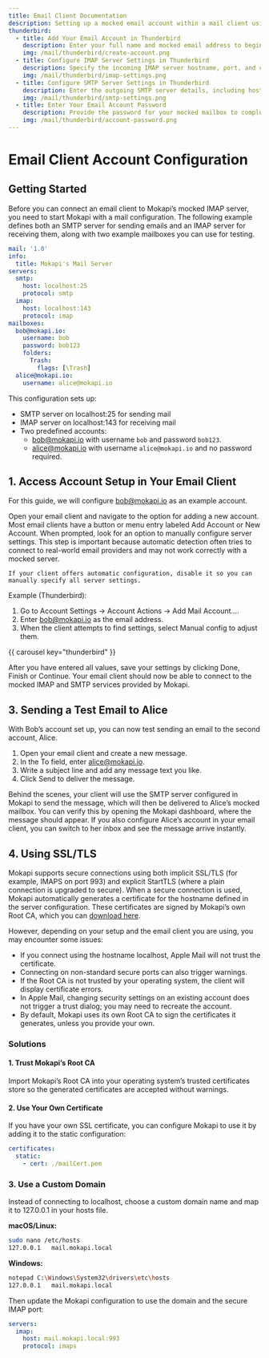 ```yaml
---
title: Email Client Documentation
description: Setting up a mocked email account within a mail client using Mokapi.
thunderbird:
  - title: Add Your Email Account in Thunderbird
    description: Enter your full name and mocked email address to begin setting up your account.
    img: /mail/thunderbird/create-account.png
  - title: Configure IMAP Server Settings in Thunderbird
    description: Specify the incoming IMAP server hostname, port, and connection security for your mocked mailbox.
    img: /mail/thunderbird/imap-settings.png
  - title: Configure SMTP Server Settings in Thunderbird
    description: Enter the outgoing SMTP server details, including hostname, port, and authentication method.
    img: /mail/thunderbird/smtp-settings.png
  - title: Enter Your Email Account Password
    description: Provide the password for your mocked mailbox to complete the Thunderbird account setup.
    img: /mail/thunderbird/account-password.png
---
```


# Email Client Account Configuration

## Getting Started

Before you can connect an email client to Mokapi’s mocked IMAP server, you need to
start Mokapi with a mail configuration. The following example defines both an SMTP server
for sending emails and an IMAP server for receiving them, along with two example mailboxes
you can use for testing.

```yaml title=mail.yaml
mail: '1.0'
info:
  title: Mokapi's Mail Server
servers:
  smtp:
    host: localhost:25
    protocol: smtp
  imap:
    host: localhost:143
    protocol: imap
mailboxes:
  bob@mokapi.io:
    username: bob
    password: bob123
    folders:
      Trash:
        flags: [\Trash]
  alice@mokapi.io:
    username: alice@mokapi.io
```

This configuration sets up:
- SMTP server on localhost:25 for sending mail
- IMAP server on localhost:143 for receiving mail 
- Two predefined accounts:
  - bob@mokapi.io with username `bob` and password `bob123`.
  - alice@mokapi.io with username `alice@mokapi.io` and no password required.

## 1. Access Account Setup in Your Email Client

For this guide, we will configure bob@mokapi.io as an example account.

Open your email client and navigate to the option for adding a new account. Most email clients 
have a button or menu entry labeled Add Account or New Account. When prompted, look for an option
to manually configure server settings. This step is important because automatic detection often
tries to connect to real-world email providers and may not work correctly with a mocked server.

``` box=tip
If your client offers automatic configuration, disable it so you can manually specify all server settings.
```

Example (Thunderbird):

1. Go to Account Settings → Account Actions → Add Mail Account…. 
2. Enter bob@mokapi.io as the email address. 
3. When the client attempts to find settings, select Manual config to adjust them.

{{ carousel key="thunderbird" }}

After you have entered all values, save your settings by clicking Done, Finish or Continue. Your email
client should now be able to connect to the mocked IMAP and SMTP services provided by Mokapi.

## 3. Sending a Test Email to Alice

With Bob’s account set up, you can now test sending an email to the second account, Alice.

1. Open your email client and create a new message.
2. In the To field, enter alice@mokapi.io.
3. Write a subject line and add any message text you like.
4. Click Send to deliver the message.

Behind the scenes, your client will use the SMTP server configured in Mokapi to send the message,
which will then be delivered to Alice’s mocked mailbox. You can verify this by opening the Mokapi
dashboard, where the message should appear. If you also configure Alice’s account in your email
client, you can switch to her inbox and see the message arrive instantly.

## 4. Using SSL/TLS

Mokapi supports secure connections using both implicit SSL/TLS (for example, IMAPS on port 993)
and explicit StartTLS (where a plain connection is upgraded to secure). When a secure connection
is used, Mokapi automatically generates a certificate for the hostname defined in the server
configuration. These certificates are signed by Mokapi’s own Root CA, which you can
[download here](https://github.com/marle3003/mokapi/tree/main/assets).

However, depending on your setup and the email client you are using, you may encounter some issues:

- If you connect using the hostname localhost, Apple Mail will not trust the certificate. 
- Connecting on non-standard secure ports can also trigger warnings. 
- If the Root CA is not trusted by your operating system, the client will display certificate errors. 
- In Apple Mail, changing security settings on an existing account does not trigger a trust dialog; you may need to recreate the account. 
- By default, Mokapi uses its own Root CA to sign the certificates it generates, unless you provide your own.

### Solutions

#### 1. Trust Mokapi’s Root CA

Import Mokapi’s Root CA into your operating system’s trusted certificates store so the generated
certificates are accepted without warnings.

#### 2. Use Your Own Certificate

If you have your own SSL certificate, you can configure Mokapi to use it by adding it to the static 
configuration:

```yaml title=mokapi.yaml
certificates:
  static:
    - cert: ./mailCert.pem
```

### 3. Use a Custom Domain

Instead of connecting to localhost, choose a custom domain name and map it to 127.0.0.1 in your hosts file.

**macOS/Linux:**
```bash
sudo nano /etc/hosts
127.0.0.1   mail.mokapi.local
```

**Windows:**
```bash
notepad C:\Windows\System32\drivers\etc\hosts
127.0.0.1   mail.mokapi.local
```

Then update the Mokapi configuration to use the domain and the secure IMAP port:

```yaml
servers:
  imap:
    host: mail.mokapi.local:993
    protocol: imaps
```